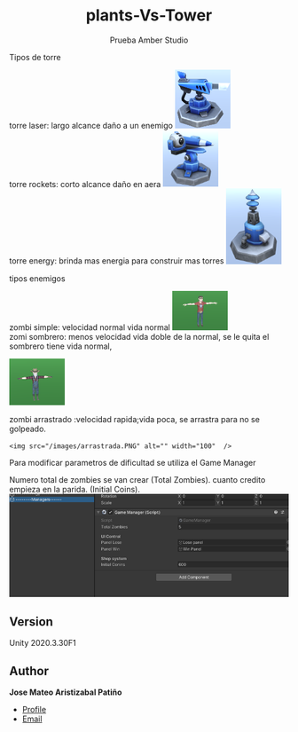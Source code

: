 # 

<h1 align="center">plants-Vs-Tower</h1>

<p align="center">Prueba Amber Studio <project-description></p>
  
 <p align="left">Tipos de torre <project-description></p>
   torre laser: largo alcance daño a un enemigo
  <img src="/images/towerlaser.PNG" alt="" width="100" />
 
   <br/>
    torre rockets: corto alcance daño en aera
   <img src="/images/towerRockets.PNG" alt="" width="100" />
 
   <br/>
  torre energy: brinda mas energia para construir mas torres
  <img src="/images/TowerGenerator.PNG" alt="" width="100"  />

  <p align="left"> tipos enemigos <project-description></p>
 
  zombi simple: velocidad normal vida normal
  <img src="/images/simple.PNG" alt="" width="100"  />
    <br/>
  zomi sombrero: menos velocidad vida doble de la normal, 
  se le quita el sombrero tiene vida normal,
    
   <img src="/images/hat.PNG" alt="" width="100"  />
       <br/>
    
  zombi arrastrado :velocidad rapida;vida poca, se arrastra para no 
  se golpeado.
    
    <img src="/images/arrastrada.PNG" alt="" width="100"  />

  <p align="left">Para modificar parametros de dificultad se utiliza el Game Manager <project-description></p>
    Numero total de zombies se van crear (Total Zombies).
    cuanto credito empieza en la parida. (Initial Coins).
  
 <img src="/images/GameManager.PNG" alt="" width="700"  />




## Version 
  Unity 2020.3.30F1
## Author

**Jose Mateo Aristizabal Patiño**

- [Profile](https://github.com/jost27 "Mateo Aristizabal")
- [Email](mailto:josespoon@gmail.com?subject=Hi "fisherTactile")
